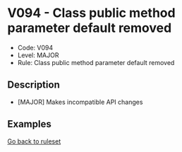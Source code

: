 # V094 - Class public method parameter default removed

* Code: V094
* Level: MAJOR
* Rule: Class public method parameter default removed

## Description

* [MAJOR] Makes incompatible API changes

## Examples

[Go back to ruleset](../README.md)